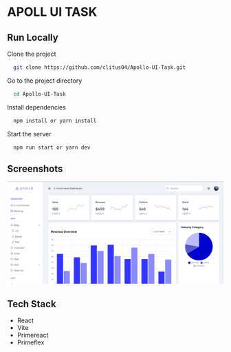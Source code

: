 # APOLL UI TASK

## Run Locally

Clone the project

```bash
  git clone https://github.com/clitus04/Apollo-UI-Task.git
```

Go to the project directory

```bash
  cd Apollo-UI-Task
```

Install dependencies

```bash
  npm install or yarn install
```

Start the server

```bash
  npm run start or yarn dev
```

## Screenshots

![Project Screenshot](/src/assets/Screenshot.png?raw=true "Screenshot")

## Tech Stack

- React
- Vite
- Primereact
- Primeflex
